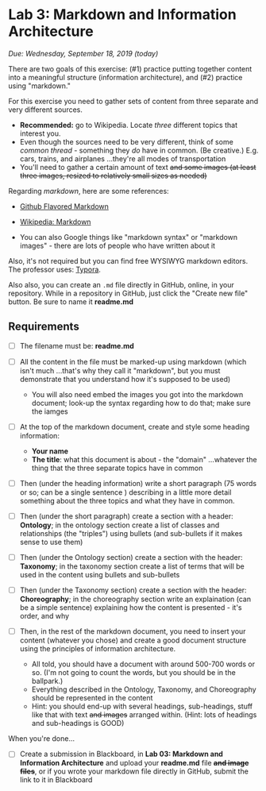 # Lab 3: Markdown and Information Architecture

*Due: Wednesday, September 18, 2019 (today)* 

There are two goals of this exercise: (#1) practice putting together content into a meaningful structure (information architecture), and (#2) practice using "markdown."

For this exercise you need to gather sets of content from three separate and very different sources.  

- **Recommended:** go to Wikipedia.  Locate *three* different topics that interest you. 
- Even though the sources need to be very different, think of some *common thread* - something they *do* have in common.  (Be creative.)  E.g. cars, trains, and airplanes …they're all modes of transportation
- You'll need to gather a certain amount of text ~~and some images (at least three images, resized to relatively small sizes as needed)~~

 Regarding *markdown*, here are some references:

- [Github Flavored Markdown](https://github.github.com/gfm/)
- [Wikipedia: Markdown](https://en.wikipedia.org/wiki/Markdown)


- You can also Google things like "markdown syntax" or "markdown images" - there are lots of people who have written about it


Also, it's not required but you can find free WYSIWYG markdown editors.  The professor uses: [Typora](https://typora.io/).  

Also also, you can create an `.md` file directly in GitHub, online, in your repository.  While in a repository in GitHub, just click the "Create new file" button.  Be sure to name it **readme.md**  

## Requirements

- [ ] The filename must be: **readme.md**
- [ ] All the content in the file must be marked-up using markdown (which isn't much ...that's why they call it "markdown", but you must demonstrate that you understand how it's supposed to be used)
  - You will also need embed the images you got into the markdown document; look-up the syntax regarding how to do that; make sure the iamges
- [ ] At the top of the markdown document, create and style some heading information:
  - **Your name**
  - **The title**: what this document is about - the "domain" …whatever the thing that the three separate topics have in common

- [ ] Then (under the heading information) write a short paragraph (75 words or so; can be a single sentence ) describing in a little more detail something about the three topics and what they have in common.  
- [ ] Then (under the short paragraph) create a section with a header: **Ontology**; in the ontology section create a list of classes and relationships (the "triples") using bullets (and sub-bullets if it makes sense to use them)
- [ ] Then (under the Ontology section) create a section with the header: **Taxonomy**; in the taxonomy section create a list of terms that will be used in the content using bullets and sub-bullets
- [ ] Then (under the Taxonomy section) create a section with the header: **Choreography**; in the choreography section write an explaination (can be a simple sentence) explaining how the content is presented - it's order, and why
- [ ] Then, in the rest of the markdown document, you need to insert your content (whatever you chose) and create a good document structure using the principles of information architecture. 
  - All told, you should have a document with around 500-700 words or so.  (I'm not going to count the words, but you should be in the ballpark.) 
  - Everything described in the Ontology, Taxonomy, and Choreography should be represented in the content
  - Hint: you should end-up with several headings, sub-headings, stuff like that with text ~~and images~~ arranged within.  (Hint: lots of headings and sub-headings is GOOD)


When you're done...

- [ ] Create a submission in Blackboard, in **Lab 03: Markdown and Information Architecture** and upload your **readme.md** file **~~and image files~~**, or if you wrote your markdown file directly in GitHub, submit the link to it in Blackboard
